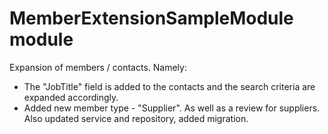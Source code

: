 # MemberExtensionSampleModule module

Expansion of members / contacts. Namely:
* The "JobTitle" field is added to the contacts and the search criteria are expanded accordingly.
* Added new member type - "Supplier". As well as a review for suppliers.
Also updated service and repository, added migration.
